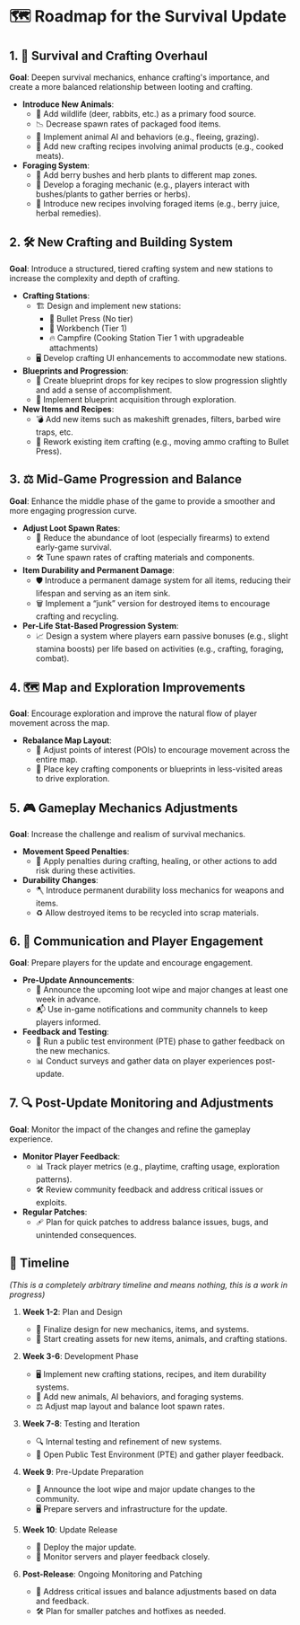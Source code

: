 # 🗺️ Roadmap for the Survival Update

## 1. 🌿 Survival and Crafting Overhaul
**Goal**: Deepen survival mechanics, enhance crafting's importance, and create a more balanced relationship between looting and crafting.
- **Introduce New Animals**:
  - 🦌 Add wildlife (deer, rabbits, etc.) as a primary food source.
  - 📉 Decrease spawn rates of packaged food items.
  - 🤖 Implement animal AI and behaviors (e.g., fleeing, grazing).
  - 🍖 Add new crafting recipes involving animal products (e.g., cooked meats).
- **Foraging System**:
  - 🌳 Add berry bushes and herb plants to different map zones.
  - 🧺 Develop a foraging mechanic (e.g., players interact with bushes/plants to gather berries or herbs).
  - 🥤 Introduce new recipes involving foraged items (e.g., berry juice, herbal remedies).

## 2. 🛠️ New Crafting and Building System
**Goal**: Introduce a structured, tiered crafting system and new stations to increase the complexity and depth of crafting.
- **Crafting Stations**:
  - 🏗️ Design and implement new stations:
    - 🔫 Bullet Press (No tier)
    - 🧰 Workbench (Tier 1)
    - 🔥 Campfire (Cooking Station Tier 1 with upgradeable attachments)
  - 🖥️ Develop crafting UI enhancements to accommodate new stations.
- **Blueprints and Progression**:
  - 📜 Create blueprint drops for key recipes to slow progression slightly and add a sense of accomplishment.
  - 🧭 Implement blueprint acquisition through exploration.
- **New Items and Recipes**:
  - 💣 Add new items such as makeshift grenades, filters, barbed wire traps, etc.
  - 🔄 Rework existing item crafting (e.g., moving ammo crafting to Bullet Press).

## 3. ⚖️ Mid-Game Progression and Balance
**Goal**: Enhance the middle phase of the game to provide a smoother and more engaging progression curve.
- **Adjust Loot Spawn Rates**:
  - 🚫 Reduce the abundance of loot (especially firearms) to extend early-game survival.
  - 🛠️ Tune spawn rates of crafting materials and components.
- **Item Durability and Permanent Damage**:
  - 🛡️ Introduce a permanent damage system for all items, reducing their lifespan and serving as an item sink.
  - 🗑️ Implement a “junk” version for destroyed items to encourage crafting and recycling.
- **Per-Life Stat-Based Progression System**:
  - 📈 Design a system where players earn passive bonuses (e.g., slight stamina boosts) per life based on activities (e.g., crafting, foraging, combat).

## 4. 🗺️ Map and Exploration Improvements
**Goal**: Encourage exploration and improve the natural flow of player movement across the map.
- **Rebalance Map Layout**:
  - 🧭 Adjust points of interest (POIs) to encourage movement across the entire map.
  - 🎯 Place key crafting components or blueprints in less-visited areas to drive exploration.

## 5. 🎮 Gameplay Mechanics Adjustments
**Goal**: Increase the challenge and realism of survival mechanics.
- **Movement Speed Penalties**:
  - 🐢 Apply penalties during crafting, healing, or other actions to add risk during these activities.
- **Durability Changes**:
  - 🪓 Introduce permanent durability loss mechanics for weapons and items.
  - ♻️ Allow destroyed items to be recycled into scrap materials.

## 6. 📢 Communication and Player Engagement
**Goal**: Prepare players for the update and encourage engagement.
- **Pre-Update Announcements**:
  - 📅 Announce the upcoming loot wipe and major changes at least one week in advance.
  - 📬 Use in-game notifications and community channels to keep players informed.
- **Feedback and Testing**:
  - 🧪 Run a public test environment (PTE) phase to gather feedback on the new mechanics.
  - 📊 Conduct surveys and gather data on player experiences post-update.

## 7. 🔍 Post-Update Monitoring and Adjustments
**Goal**: Monitor the impact of the changes and refine the gameplay experience.
- **Monitor Player Feedback**:
  - 📊 Track player metrics (e.g., playtime, crafting usage, exploration patterns).
  - 🛠️ Review community feedback and address critical issues or exploits.
- **Regular Patches**:
  - 🩹 Plan for quick patches to address balance issues, bugs, and unintended consequences.

## 📅 Timeline
*(This is a completely arbitrary timeline and means nothing, this is a work in progress)*

1. **Week 1-2**: Plan and Design
   - 📝 Finalize design for new mechanics, items, and systems.
   - 🎨 Start creating assets for new items, animals, and crafting stations.

2. **Week 3-6**: Development Phase
   - 🖥️ Implement new crafting stations, recipes, and item durability systems.
   - 🦌 Add new animals, AI behaviors, and foraging systems.
   - ⚖️ Adjust map layout and balance loot spawn rates.

3. **Week 7-8**: Testing and Iteration
   - 🔍 Internal testing and refinement of new systems.
   - 🧪 Open Public Test Environment (PTE) and gather player feedback.

4. **Week 9**: Pre-Update Preparation
   - 📢 Announce the loot wipe and major update changes to the community.
   - 🖥️ Prepare servers and infrastructure for the update.

5. **Week 10**: Update Release
   - 🚀 Deploy the major update.
   - 👀 Monitor servers and player feedback closely.

6. **Post-Release**: Ongoing Monitoring and Patching
   - 🔄 Address critical issues and balance adjustments based on data and feedback.
   - 🛠️ Plan for smaller patches and hotfixes as needed.
